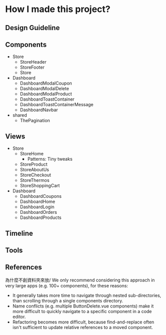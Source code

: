 # How I made this project?

## Design Guideline

## Components

- Store
  - StoreHeader
  - StoreFooter
  - Store
- Dashboard
  - DashboardModalCoupon
  - DashboardModalDelete
  - DashboardModalProduct
  - DashboardToastContainer
  - DashboardToastContainerMessage
  - DashboardNavbar
- shared
  - ThePagination

## Views

- Store
  - StoreHome
    - Patterns: Tiny tweaks
  - StoreProduct
  - StoreAboutUs
  - StoreCheckout
  - StoreThermos
  - StoreShoppingCart
- Dashboard
  - DashboardCoupons
  - DashboardHome
  - DashboardLogin
  - DashboardOrders
  - DashboardProducts

## Timeline

## Tools

## References

為什麼不創資料夾來放/ We only recommend considering this approach in very large apps (e.g. 100+ components), for these reasons:

- It generally takes more time to navigate through nested sub-directories, than scrolling through a single components directory.
- Name conflicts (e.g. multiple ButtonDelete.vue components) make it more difficult to quickly navigate to a specific component in a code editor.
- Refactoring becomes more difficult, because find-and-replace often isn't sufficient to update relative references to a moved component.
